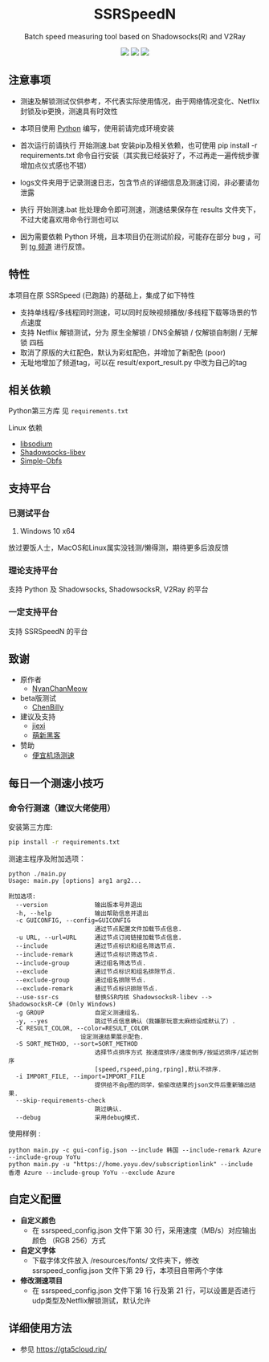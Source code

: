 <h1 align="center">
    <br>SSRSpeedN
</h1>
<p align="center">
Batch speed measuring tool based on Shadowsocks(R) and V2Ray
</p>
<p align="center">
  <a href="https://github.com/PauperZ/SSRSpeedN/tags"><img src="https://img.shields.io/github/tag/PauperZ/SSRSpeedN.svg"></a>
  <a href="https://github.com/PauperZ/SSRSpeedN/releases"><img src="https://img.shields.io/github/release/PauperZ/SSRSpeedN.svg"></a>
  <a href="https://github.com/PauperZ/SSRSpeedN/blob/master/LICENSE"><img src="https://img.shields.io/github/license/PauperZ/SSRSpeedN.svg"></a>
</p>

## 注意事项

- 测速及解锁测试仅供参考，不代表实际使用情况，由于网络情况变化、Netflix封锁及ip更换，测速具有时效性

- 本项目使用 [Python](https://www.python.org/) 编写，使用前请完成环境安装
- 首次运行前请执行 开始测速.bat 安装pip及相关依赖，也可使用 pip install -r requirements.txt 命令自行安装（其实我已经装好了，不过再走一遍传统步骤增加点仪式感也不错）
- logs文件夹用于记录测速日志，包含节点的详细信息及测速订阅，非必要请勿泄露
- 执行 开始测速.bat 批处理命令即可测速，测速结果保存在 results 文件夹下，不过大佬喜欢用命令行测也可以
- 因为需要依赖 Python 环境，且本项目仍在测试阶段，可能存在部分 bug ，可到 [tg 频道](https://t.me/SSRSpeedN) 进行反馈。

## 特性

本项目在原 SSRSpeed (已跑路) 的基础上，集成了如下特性

- 支持单线程/多线程同时测速，可以同时反映视频播放/多线程下载等场景的节点速度
- 支持 Netflix 解锁测试，分为 原生全解锁 / DNS全解锁 / 仅解锁自制剧 / 无解锁 四档
- 取消了原版的大红配色，默认为彩虹配色，并增加了新配色 (poor)
- 无耻地增加了频道tag，可以在 result/export_result.py 中改为自己的tag

## 相关依赖

Python第三方库
见 `requirements.txt`

Linux 依赖

- [libsodium](https://github.com/jedisct1/libsodium)
- [Shadowsocks-libev](https://github.com/shadowsocks/shadowsocks-libev)
- [Simple-Obfs](https://github.com/shadowsocks/simple-obfs)

## 支持平台

### 已测试平台

1. Windows 10 x64

放过要饭人士，MacOS和Linux属实没钱测/懒得测，期待更多后浪反馈

### 理论支持平台

支持 Python 及 Shadowsocks, ShadowsocksR, V2Ray 的平台

### 一定支持平台

支持 SSRSpeedN 的平台

## 致谢

- 原作者
  - [NyanChanMeow](https://github.com/NyanChanMeow)
- beta版测试
  - [ChenBilly](https://t.me/ChenBilly)
- 建议及支持
  - [jiexi](https://t.me/jiexi001)
  - [萌新黑客](https://t.me/yxkumad)
- 赞助
  - [便宜机场测速](https://t.me/cheap_proxy)

## 每日一个测速小技巧

### 命令行测速（建议大佬使用）

安装第三方库:

~~~~bash
pip install -r requirements.txt
~~~~

测速主程序及附加选项：

~~~~text
python ./main.py
Usage: main.py [options] arg1 arg2...

附加选项:
  --version             输出版本号并退出
  -h, --help            输出帮助信息并退出
  -c GUICONFIG, --config=GUICONFIG
                        通过节点配置文件加载节点信息.
  -u URL, --url=URL     通过节点订阅链接加载节点信息.
  --include             通过节点标识和组名筛选节点.
  --include-remark      通过节点标识筛选节点.
  --include-group       通过组名筛选节点.
  --exclude             通过节点标识和组名排除节点.
  --exclude-group       通过组名排除节点.
  --exclude-remark      通过节点标识排除节点.
  --use-ssr-cs          替换SSR内核 ShadowsocksR-libev --> ShadowsocksR-C# (Only Windows)
  -g GROUP              自定义测速组名.
  -y, --yes             跳过节点信息确认（我嫌那玩意太麻烦设成默认了）.
  -C RESULT_COLOR, --color=RESULT_COLOR
                    设定测速结果展示配色.
  -S SORT_METHOD, --sort=SORT_METHOD
                        选择节点排序方式 按速度排序/速度倒序/按延迟排序/延迟倒序
                        [speed,rspeed,ping,rping],默认不排序.
  -i IMPORT_FILE, --import=IMPORT_FILE
                        提供给不会p图的同学，偷偷改结果的json文件后重新输出结果.
  --skip-requirements-check
                        跳过确认.
  --debug               采用debug模式.
~~~~

使用样例 :

~~~~text
python main.py -c gui-config.json --include 韩国 --include-remark Azure --include-group YoYu
python main.py -u "https://home.yoyu.dev/subscriptionlink" --include 香港 Azure --include-group YoYu --exclude Azure
~~~~

## 自定义配置

- **自定义颜色**
  - 在 ssrspeed_config.json 文件下第 30 行，采用速度（MB/s）对应输出颜色 （RGB 256）方式
- **自定义字体**
  - 下载字体文件放入 /resources/fonts/ 文件夹下，修改 ssrspeed_config.json 文件下第 29 行，本项目自带两个字体
- **修改测速项目**
  - 在 ssrspeed_config.json 文件下第 16 行及第 21 行，可以设置是否进行udp类型及Netflix解锁测试，默认允许


## 详细使用方法

- 参见 https://gta5cloud.rip/

